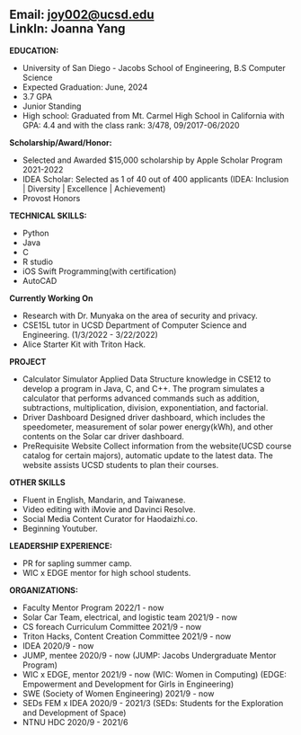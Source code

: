 Email: joy002@ucsd.edu<br>
LinkIn: Joanna Yang
---
  
**EDUCATION:**
- University of San Diego - Jacobs School of Engineering, B.S Computer Science
- Expected Graduation: June, 2024
- 3.7 GPA
- Junior Standing
- High school: Graduated from Mt. Carmel High School in California with GPA: 4.4 and with the class rank: 3/478, 09/2017-06/2020

**Scholarship/Award/Honor:**
- Selected and Awarded $15,000 scholarship by Apple Scholar Program 2021-2022
- IDEA Scholar: Selected as 1 of 40 out of 400 applicants (IDEA: Inclusion | Diversity | Excellence | Achievement)
- Provost Honors

**TECHNICAL SKILLS:**
- Python
- Java
- C
- R studio
- iOS Swift Programming(with certification)
- AutoCAD

**Currently Working On**
- Research with Dr. Munyaka on the area of security and privacy.
- CSE15L tutor in UCSD Department of Computer Science and Engineering.
(1/3/2022 - 3/22/2022)
- Alice Starter Kit with Triton Hack.

**PROJECT**
- Calculator Simulator
Applied Data Structure knowledge in CSE12 to develop a program in Java, C, and C++. The program simulates a calculator that performs advanced commands such as addition, subtractions, multiplication, division, exponentiation, and factorial.
- Driver Dashboard
Designed driver dashboard, which includes the speedometer, measurement of solar power energy(kWh), and other contents on the Solar car driver dashboard.
- PreRequisite Website
Collect information from the website(UCSD course catalog for certain majors), automatic update to the latest data. The website assists UCSD students to plan their courses.

**OTHER SKILLS**
- Fluent in English, Mandarin, and Taiwanese.
- Video editing with iMovie and Davinci Resolve.
- Social Media Content Curator for Haodaizhi.co.
- Beginning Youtuber.

**LEADERSHIP EXPERIENCE:**
- PR for sapling summer camp.
- WIC x EDGE mentor for high school students.

**ORGANIZATIONS:**
- Faculty Mentor Program                            2022/1 - now
- Solar Car Team, electrical, and logistic team     2021/9 - now
- CS foreach Curriculum Committee                   2021/9 - now
- Triton Hacks, Content Creation Committee          2021/9 - now
- IDEA                                              2020/9 - now
- JUMP, mentee                                      2020/9 - now
  (JUMP: Jacobs Undergraduate Mentor Program)
- WIC x EDGE, mentor                                2021/9 - now
  (WIC: Women in Computing)
  (EDGE: Empowerment and Development for Girls in Engineering)
- SWE (Society of Women Engineering)                 2021/9 - now
- SEDs FEM x IDEA                                   2020/9 - 2021/3
  (SEDs: Students for the Exploration and Development of Space)
- NTNU HDC 2020/9 - 2021/6
